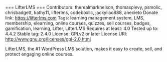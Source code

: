 === LifterLMS ===
Contributors: therealmarknelson, thomasplevy, psmolic, chrisbadgett, kathy11, lifterlms, codeboxllc, jackyliao888, anecieto
Donate link: https://lifterlms.com
Tags: learning management system, LMS, membership, elearning, online courses, quizzes, sell courses, badges, gamification, learning, Lifter, LifterLMS
Requires at least: 4.0
Tested up to: 4.4.2
Stable tag: 2.4.0
License: GPLv2 or later
License URI: http://www.gnu.org/licenses/gpl-2.0.html

LifterLMS, the #1 WordPress LMS solution, makes it easy to create, sell, and protect engaging online courses.
